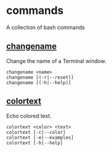 # commands

A collection of bash commands

## [changename](man/man1/changename.1.html)

Change the name of a Terminal window.

    changename <name>
    changename [(-r|--reset)]
    changename [(-h|--help)]

## [colortext](man/man1/colortext.1.html)

Echo colored text.

    colortext <color> <text>
    colortext [-c|--color]
    colortext [-e|--examples]
    colortext [-h|--help]
